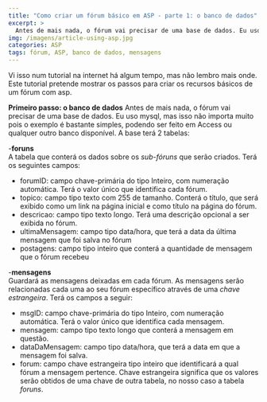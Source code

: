 ```yaml
---
title: "Como criar um fórum básico em ASP - parte 1: o banco de dados"
excerpt: >
  Antes de mais nada, o fórum vai precisar de uma base de dados. Eu uso mysql, mas isso não importa muito pois o exemplo é bastante simples, podendo ser feito em Access...
img: /imagens/article-using-asp.jpg
categories: ASP
tags: fórum, ASP, banco de dados, mensagens
---
```


Vi isso num tutorial na internet há algum tempo, mas não lembro mais onde. Este tutorial pretende mostrar os passos para criar os recursos básicos de um fórum com asp.

<b>Primeiro passo: o banco de dados</b> 
Antes de mais nada, o fórum vai precisar de uma base de dados. Eu uso mysql, mas isso não importa muito pois o exemplo é bastante simples, podendo ser feito em Access ou qualquer outro banco disponível. A base terá 2 tabelas:



-<b>foruns</b> <br>A tabela que conterá os dados sobre os <em>sub-fóruns</em> que serão criados. Terá os seguintes campos:


-   forumID: campo chave-primária do tipo Inteiro, com numeração automática. Terá o valor único que identifica cada fórum.
-   topico: campo tipo texto com 255 de tamanho. Conterá o título, que será exibido como um link na página inicial e como título na página do fórum.
-   descricao: campo tipo texto longo. Terá uma descrição opcional a ser exibida no fórum.
-   ultimaMensagem: campo tipo data/hora, que terá a data da última mensagem que foi salva no fórum
-   postagens: campo tipo inteiro que conterá a quantidade de mensagem que o fórum recebeu


-<b>mensagens</b> <br>Guardará as mensagens deixadas em cada fórum. As mensagens serão relacionadas cada uma ao seu fórum específico através de uma <em>chave estrangeira</em>. Terá os campos a seguir:


-   msgID: campo chave-primária do tipo Inteiro, com numeração automática. Terá o valor único que identifica cada mensagem.
-   mensagem: campo tipo texto longo que conterá a mensagem em questão.
-   dataDaMensagem: campo tipo data/hora, que terá a data em que a mensagem foi salva.
-   forum: campo chave estrangeira tipo inteiro que identificará a qual fórum a mensagem pertence. Chave estrangeira significa que os valores serão obtidos de uma chave de outra tabela, no nosso caso a tabela <em>foruns</em>.


